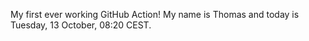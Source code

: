My first ever working GitHub Action!
My name is Thomas and today is Tuesday, 13 October, 08:20 CEST. 
